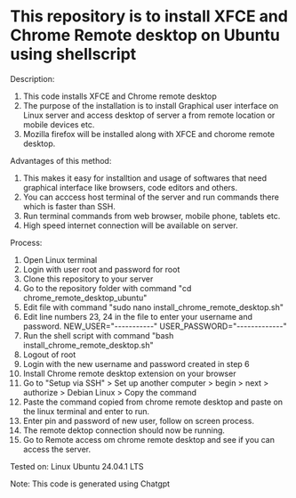 # This repository is to install XFCE and Chrome Remote desktop on Ubuntu using shellscript

Description:
1. This code installs XFCE and Chrome remote desktop
2. The purpose of the installation is to install Graphical user interface on Linux server and access desktop of server a from remote location or mobile devices etc.
3. Mozilla firefox will be installed along with XFCE and chorome remote desktop.

Advantages of this method:
1. This makes it easy for installtion and usage of softwares that need graphical interface like browsers, code editors and others.
2. You can acccess host terminal of the server and run commands there which is faster than SSH.
3. Run terminal commands from web browser, mobile phone, tablets etc.
4. High speed internet connection will be available on server.

Process:
1. Open Linux terminal
2. Login with user root and password for root
3. Clone this repository to your server
4. Go to the repository folder with command "cd chrome_remote_desktop_ubuntu"
5. Edit file with command "sudo nano install_chrome_remote_desktop.sh"
6. Edit line numbers 23, 24 in the file to enter your username and password. NEW_USER="-----------" USER_PASSWORD="-------------"
7. Run the shell script with command "bash install_chrome_remote_desktop.sh"
8. Logout of root
9. Login with the new username and password created in step 6
10. Install Chrome remote desktop extension on your browser
11. Go to "Setup via SSH" > Set up another computer > begin > next > authorize > Debian Linux > Copy the command
12. Paste the command copied from chrome remote desktop and paste on the linux terminal and enter to run.
13. Enter pin and password of new user, follow on screen process.
14. The remote dektop connection should now be running.
15. Go to Remote access om chrome remote desktop and see if you can access the server.

Tested on:    Linux Ubuntu 24.04.1 LTS

Note: This code is generated using Chatgpt
